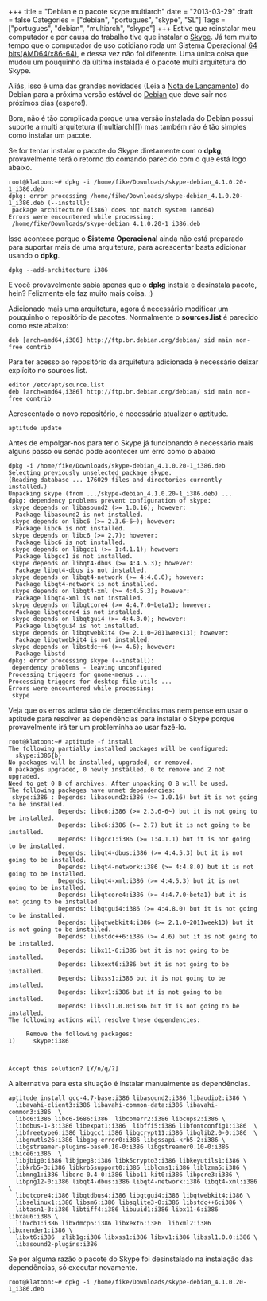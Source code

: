 +++
title = "Debian e o pacote skype multiarch"
date = "2013-03-29"
draft = false
Categories = ["debian", "portugues", "skype", "SL"]
Tags = ["portugues", "debian", "multiarch", "skype"]
+++
Estive que reinstalar meu computador e por causa do trabalho tive que
instalar o [Skype](http://www.skype.com). Já tem muito tempo que o
computador de uso cotidiano roda um Sistema Operacional [64
bits(AMD64/x86-64)](http://en.wikipedia.org/wiki/X86-64), e dessa vez
não foi diferente. Uma única coisa que mudou um pouquinho da última
instalada é o pacote multi arquitetura do Skype.

Aliás, isso é uma das grandes novidades (Leia a [Nota de
Lançamento](http://www.debian.org/releases/wheezy/releasenotes)) do
Debian para a próxima versão estável do [Debian](http://www.debian.org)
que deve sair nos próximos dias (espero!).

Bom, não é tão complicada porque uma versão instalada do Debian possui
suporte a multi arquitetura ([multiarch][]) mas também não é tão simples
como instalar um pacote.

Se for tentar instalar o pacote do Skype diretamente com o **dpkg**,
provavelmente terá o retorno do comando parecido com o que está logo
abaixo.

```
root@klatoon:~# dpkg -i /home/fike/Downloads/skype-debian_4.1.0.20-1_i386.deb
dpkg: error processing /home/fike/Downloads/skype-debian_4.1.0.20-1_i386.deb (--install):
 package architecture (i386) does not match system (amd64)
Errors were encountered while processing:
 /home/fike/Downloads/skype-debian_4.1.0.20-1_i386.deb
```

Isso acontece porque o **Sistema Operacional** ainda não está preparado
para suportar mais de uma arquitetura, para acrescentar basta adicionar
usando o **dpkg**.

```
dpkg --add-architecture i386
```

E você provavelmente sabia apenas que o **dpkg** instala e desinstala
pacote, hein? Felizmente ele faz muito mais coisa. ;)

Adicionado mais uma arquitetura, agora é necessário modificar um
pouquinho o repositório de pacotes. Normalmente o **sources.list** é
parecido como este abaixo:

```
deb [arch=amd64,i386] http://ftp.br.debian.org/debian/ sid main non-free contrib
```

Para ter acesso ao repositório da arquitetura adicionada é necessário
deixar explícito no sources.list.

```
editor /etc/apt/source.list
deb [arch=amd64,i386] http://ftp.br.debian.org/debian/ sid main non-free contrib
```

Acrescentado o novo repositório, é necessário atualizar o aptitude.

```
aptitude update
```

Antes de empolgar-nos para ter o Skype já funcionando é necessário mais
alguns passo ou senão pode acontecer um erro como o abaixo

```
dpkg -i /home/fike/Downloads/skype-debian_4.1.0.20-1_i386.deb
Selecting previously unselected package skype.
(Reading database ... 176029 files and directories currently installed.)
Unpacking skype (from .../skype-debian_4.1.0.20-1_i386.deb) ...
dpkg: dependency problems prevent configuration of skype:
 skype depends on libasound2 (>= 1.0.16); however:
  Package libasound2 is not installed.
 skype depends on libc6 (>= 2.3.6-6~); however:
  Package libc6 is not installed.
 skype depends on libc6 (>= 2.7); however:
  Package libc6 is not installed.
 skype depends on libgcc1 (>= 1:4.1.1); however:
  Package libgcc1 is not installed.
 skype depends on libqt4-dbus (>= 4:4.5.3); however:
  Package libqt4-dbus is not installed.
 skype depends on libqt4-network (>= 4:4.8.0); however:
  Package libqt4-network is not installed.
 skype depends on libqt4-xml (>= 4:4.5.3); however:
  Package libqt4-xml is not installed.
 skype depends on libqtcore4 (>= 4:4.7.0~beta1); however:
  Package libqtcore4 is not installed.
 skype depends on libqtgui4 (>= 4:4.8.0); however:
  Package libqtgui4 is not installed.
 skype depends on libqtwebkit4 (>= 2.1.0~2011week13); however:
  Package libqtwebkit4 is not installed.
 skype depends on libstdc++6 (>= 4.6); however:
  Package libstd
dpkg: error processing skype (--install):
 dependency problems - leaving unconfigured
Processing triggers for gnome-menus ...
Processing triggers for desktop-file-utils ...
Errors were encountered while processing:
 skype
```

Veja que os erros acima são de dependências mas nem pense em usar o
aptitude para resolver as dependências para instalar o Skype porque
provavelmente irá ter um probleminha ao usar fazê-lo.

```
root@klatoon:~# aptitude -f install
The following partially installed packages will be configured:
  skype:i386{b}
No packages will be installed, upgraded, or removed.
0 packages upgraded, 0 newly installed, 0 to remove and 2 not upgraded.
Need to get 0 B of archives. After unpacking 0 B will be used.
The following packages have unmet dependencies:
 skype:i386 : Depends: libasound2:i386 (>= 1.0.16) but it is not going to be installed.
              Depends: libc6:i386 (>= 2.3.6-6~) but it is not going to be installed.
              Depends: libc6:i386 (>= 2.7) but it is not going to be installed.
              Depends: libgcc1:i386 (>= 1:4.1.1) but it is not going to be installed.
              Depends: libqt4-dbus:i386 (>= 4:4.5.3) but it is not going to be installed.
              Depends: libqt4-network:i386 (>= 4:4.8.0) but it is not going to be installed.
              Depends: libqt4-xml:i386 (>= 4:4.5.3) but it is not going to be installed.
              Depends: libqtcore4:i386 (>= 4:4.7.0~beta1) but it is not going to be installed.
              Depends: libqtgui4:i386 (>= 4:4.8.0) but it is not going to be installed.
              Depends: libqtwebkit4:i386 (>= 2.1.0~2011week13) but it is not going to be installed.
              Depends: libstdc++6:i386 (>= 4.6) but it is not going to be installed.
              Depends: libx11-6:i386 but it is not going to be installed.
              Depends: libxext6:i386 but it is not going to be installed.
              Depends: libxss1:i386 but it is not going to be installed.
              Depends: libxv1:i386 but it is not going to be installed.
              Depends: libssl1.0.0:i386 but it is not going to be installed.
The following actions will resolve these dependencies:

     Remove the following packages:
1)     skype:i386



Accept this solution? [Y/n/q/?]
```


A alternativa para esta situação é instalar manualmente as dependências.

```
aptitude install gcc-4.7-base:i386 libasound2:i386 libaudio2:i386 \
  libavahi-client3:i386 libavahi-common-data:i386 libavahi-common3:i386  \
  libc6:i386 libc6-i686:i386  libcomerr2:i386 libcups2:i386 \
  libdbus-1-3:i386 libexpat1:i386  libffi5:i386 libfontconfig1:i386  \
  libfreetype6:i386 libgcc1:i386 libgcrypt11:i386 libglib2.0-0:i386  \
  libgnutls26:i386 libgpg-error0:i386 libgssapi-krb5-2:i386 \
  libgstreamer-plugins-base0.10-0:i386 libgstreamer0.10-0:i386 libice6:i386  \
  libjbig0:i386 libjpeg8:i386 libk5crypto3:i386 libkeyutils1:i386 \
  libkrb5-3:i386 libkrb5support0:i386 liblcms1:i386 liblzma5:i386 \
  libmng1:i386 liborc-0.4-0:i386 libp11-kit0:i386 libpcre3:i386 \
  libpng12-0:i386 libqt4-dbus:i386 libqt4-network:i386 libqt4-xml:i386 \
  libqtcore4:i386 libqtdbus4:i386 libqtgui4:i386 libqtwebkit4:i386 \
  libselinux1:i386 libsm6:i386 libsqlite3-0:i386 libstdc++6:i386 \
  libtasn1-3:i386 libtiff4:i386 libuuid1:i386 libx11-6:i386 libxau6:i386 \
  libxcb1:i386 libxdmcp6:i386 libxext6:i386  libxml2:i386 libxrender1:i386 \
  libxt6:i386  zlib1g:i386 libxss1:i386 libxv1:i386 libssl1.0.0:i386 \
  libasound2-plugins:i386
```

Se por alguma razão o pacote do Skype foi desinstalado na instalação das
dependências, só executar novamente.

```
root@klatoon:~# dpkg -i /home/fike/Downloads/skype-debian_4.1.0.20-1_i386.deb
```
